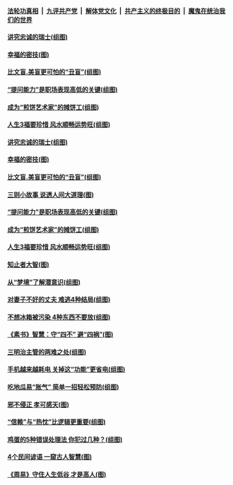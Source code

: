 

####  [法轮功真相](../../../../basic/blob/master/README.md?t=08310003) &nbsp;|&nbsp; [九评共产党](../../../../9ping.md/blob/master/README.md?t=08310003) &nbsp;|&nbsp; [解体党文化](../../../../jtdwh.md/blob/master/README.md?t=08310003)  &nbsp;|&nbsp; [共产主义的终极目的](../../../../gczydzjmd.md/blob/master/README.md?t=08310003) &nbsp;|&nbsp; [魔鬼在统治我们的世界](../../../../mgztzwmdsj.md/blob/master/README.md?t=08310003) 

#### [讲究忠诚的瑞士(组图)](../pages/p8/944354.md?t=08310003) 

#### [幸福的密技(图)](../pages/p8/944591.md?t=08310003) 

#### [比文盲.美盲更可怕的“丑盲”(组图)](../pages/p8/944516.md?t=08310003) 

#### [“提问能力”是职场表现高低的关键(组图)](../pages/p8/944549.md?t=08310003) 

#### [成为“煎饼艺术家”的摊饼工(组图)](../pages/p8/944141.md?t=08310003) 

#### [人生3福要珍惜 风水顺畅运势旺(组图)](../pages/p8/944492.md?t=08310003) 

#### [讲究忠诚的瑞士(组图)](../pages/p8/944354.md?t=08310003) 

#### [幸福的密技(图)](../pages/p8/944591.md?t=08310003) 

#### [比文盲.美盲更可怕的“丑盲”(组图)](../pages/p8/944516.md?t=08310003) 

#### [三则小故事 说透人间大道理(图)](../pages/p8/944151.md?t=08310003) 

#### [“提问能力”是职场表现高低的关键(组图)](../pages/p8/944549.md?t=08310003) 

#### [成为“煎饼艺术家”的摊饼工(组图)](../pages/p8/944141.md?t=08310003) 

#### [人生3福要珍惜 风水顺畅运势旺(组图)](../pages/p8/944492.md?t=08310003) 

#### [知止者大智(图)](../pages/p8/944137.md?t=08310003) 

#### [从“梦境”了解潜意识(组图)](../pages/p8/944426.md?t=08310003) 

#### [对妻子不好的丈夫 难逃4种结局(组图)](../pages/p8/944424.md?t=08310003) 

#### [不想冰箱被污染 4种东西不要放(组图)](../pages/p8/944394.md?t=08310003) 

#### [《素书》智慧：守“四不” 避“四祸”(图)](../pages/p8/943436.md?t=08310003) 

#### [三明治主管的两难之处(组图)](../pages/p8/944314.md?t=08310003) 

#### [手机越来越耗电 关掉这“功能”更省电(组图)](../pages/p8/944294.md?t=08310003) 

#### [吃地瓜易“胀气” 简单一招轻松预防(组图)](../pages/p8/944266.md?t=08310003) 

#### [邪不侵正 孝可感天(图)](../pages/p8/944157.md?t=08310003) 

#### [“信赖”与“热忱”比逻辑更重要(组图)](../pages/p8/944200.md?t=08310003) 

#### [鸡蛋的5种错误处理法 你犯过几种？(组图)](../pages/p8/944171.md?t=08310003) 

#### [4个民间谚语 一窥古人智慧(图)](../pages/p8/943494.md?t=08310003) 

#### [《周易》守住人生低谷 才是高人(图)](../pages/p8/943655.md?t=08310003) 

